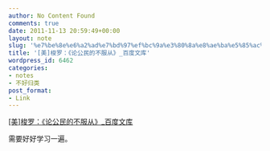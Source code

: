 ```yaml
---
author: No Content Found
comments: true
date: 2011-11-13 20:59:49+00:00
layout: note
slug: '%e7%be%8e%e6%a2%ad%e7%bd%97%ef%bc%9a%e3%80%8a%e8%ae%ba%e5%85%ac%e6%b0%91%e7%9a%84%e4%b8%8d%e6%9c%8d%e4%bb%8e%e3%80%8b_%e7%99%be%e5%ba%a6%e6%96%87%e5%ba%93'
title: '[美]梭罗：《论公民的不服从》_百度文库'
wordpress_id: 6462
categories:
- notes
- 不好归类
post_format:
- Link
---
```


[[美]梭罗：《论公民的不服从》_百度文库](http://wenku.baidu.com/view/a25eaf0df12d2af90242e6a1.html)

需要好好学习一遍。
